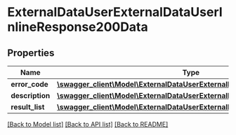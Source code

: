 # ExternalDataUserExternalDataUserInlineResponse200Data

## Properties
Name | Type | Description | Notes
------------ | ------------- | ------------- | -------------
**error_code** | [**\swagger_client\Model\ExternalDataUserExternalDataUserErrorCode**](ExternalDataUserExternalDataUserErrorCode.md) |  | 
**description** | [**\swagger_client\Model\ExternalDataUserExternalDataUserDescription**](ExternalDataUserExternalDataUserDescription.md) |  | 
**result_list** | [**\swagger_client\Model\ExternalDataUserExternalDataUserExternalUserItem[]**](ExternalDataUserExternalDataUserExternalUserItem.md) |  | [optional] 

[[Back to Model list]](../README.md#documentation-for-models) [[Back to API list]](../README.md#documentation-for-api-endpoints) [[Back to README]](../README.md)

